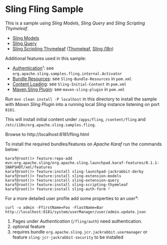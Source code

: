 Sling Fling Sample
==================

This is a sample using _Sling Models_, _Sling Query_ and _Sling Scripting Thymeleaf_.

* [Sling Models](http://sling.apache.org/documentation/bundles/models.html)
* [Sling Query](https://github.com/Cognifide/Sling-Query)
* [Sling Scripting Thymeleaf](http://sling.apache.org/documentation/bundles/scripting/scripting-thymeleaf.html) ([Thymeleaf](http://www.thymeleaf.org/), [Sling i18n](http://sling.apache.org/documentation/bundles/internationalization-support-i18n.html))

Additional features used in this sample:

* [Authentication](http://www.thymeleaf.org/)¹: see `org.apache.sling.samples.fling.internal.Activator`
* [Bundle Resources](http://sling.apache.org/documentation/bundles/bundle-resources-extensions-bundleresource.html): see `Sling-Bundle-Resources` in `pom.xml`
* [Content Loading](http://sling.apache.org/documentation/bundles/content-loading-jcr-contentloader.html): see `Sling-Initial-Content` in `pom.xml`
* [Maven Sling Plugin](http://sling.apache.org/documentation/development/sling.html): see `maven-sling-plugin` in `pom.xml`

Run `mvn clean install -P localhost` in this directory to install the sample with _Maven Sling Plugin_ into a running local _Sling_ instance listening on port `8181`.

This will install initial content under `/apps/fling`, `/content/fling` and `/etc/i18n/org.apache.sling.samples.fling`.

Browse to http://localhost:8181/fling.html

To install the required bundles/features on _Apache Karaf_ run the commands below:

    karaf@root()> feature:repo-add mvn:org.apache.sling/org.apache.sling.launchpad.karaf-features/0.1.1-SNAPSHOT/xml/features
    karaf@root()> feature:install sling-launchpad-jackrabbit-derby
    karaf@root()> feature:install sling-extension-models
    karaf@root()> feature:install sling-extension-query
    karaf@root()> feature:install sling-scripting-thymeleaf
    karaf@root()> feature:install sling-auth-form ²

For a more detailed user profile add some properties to an user³:

    curl -u admin -FfirstName=Foo -FlastName=Bar http://localhost:8181/system/userManager/user/admin.update.json

1. Pages under _Authentication_ (`/fling/auth`) need authentication.
2. optional feature
3. requires bundle `org.apache.sling.jcr.jackrabbit.usermanager` or feature `sling-jcr-jackrabbit-security` to be installed
